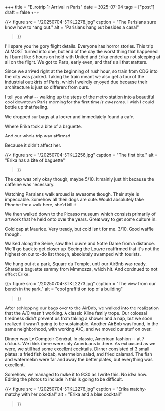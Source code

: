+++
title = "Eurotrip 1: Arrival in Paris"
date = 2025-07-04
tags = ["post"]
draft = false
+++

{{< 
    figure src = "/20250704-STKL2278.jpg" 
    caption = "The Parisians sure know how to hang out." 
    alt = "Parisians hang out besides a canal"
>}}

I'll spare you the gory flight details. Everyone has horror stories. This trip ALMOST turned into one, but end of the day the worst thing that happened is I burnt like 6 hours on hold with United and Erika ended up not sleeping at all on the flight. We got to Paris, early even, and that's all that matters. 

Since we arrived right at the beginning of rush hour, so train from CDG into the city was packed. Taking the train meant we also get a tour of the industrial outskirts of Paris, which I weirdly enjoyed due because their architecture is just so different from ours. 

I tell you what -- walking up the steps of the metro station into a beautiful cool downtown Paris morning for the first time *is awesome.* I wish I could bottle up that feeling. 

We dropped our bags at a locker and immediately found a cafe.

Where Erika took a bite of a baguette. 

And our whole trip was affirmed. 

Because it didn't affect her. 

{{< 
    figure src = "/20250704-STKL2256.jpg" 
    caption = "The first bite." 
    alt = "Erika has a bite of baguette"
>}}

The cap was only okay though, maybe 5/10. It mainly just hit because the caffeine was necessary. 

Watching Parisians walk around is awesome though. Their style is impeccable. Somehow all their dogs are cute. Would absolutely take Phoebe for a walk here, she'd kill it. 

We then walked down to the Picasso museum, which consists primarily of artwork that he held onto over the years. Great way to get some culture in. 

Cold cap at Maurice. Very trendy, but cold isn't for me. 3/10. Good waffle though. 

Walked along the Seine, saw the Louvre and Notre Dame from a distance. We'll go back to get closer up. Seeing the Louvre reaffirmed that it's not the highest on our to-do list though, absolutely swamped with tourists. 

We hung out at a park, Square du Temple, until our AirBnb was ready. Shared a baguette sammy from Mmmozza, which hit. And continued to not affect Erika. 

{{< 
    figure src = "/20250704-STKL2273.jpg" 
    caption = "The view from our bench in the park." 
    alt = "cool graffiti on top of a building"
>}}

After schlepping our bags over to the AirBnb, we walked into the realization that the A/C wasn't working. A classic Kline family trope. Our colossal tiredness didn't prevent us from taking a shower and a nap, but we soon realized it wasn't going to be sustainable. Another AirBnb was found, in the same neighborhood, with working A/C, and we moved our stuff on over.

Dinner was Le Comptoir Général. In classic, American fashion -- at 7 o'clock. We think there were only Americans in there. As exhausted as we were, we still had some excellent cocktails. Dinner consisted of 3 small plates: a fried fish kebab, watermelon salad, and fried calamari. The fish and watermelon were far and away the better plates, but everything was excellent.  

Somehow, we managed to make it to 9:30 as I write this. No idea how. Editing the photos to include in this is going to be difficult.

{{< 
    figure src = "/20250704-STKL2276.jpg" 
    caption = "Erika matchy-matchy with her cocktial" 
    alt = "Erika and a blue cocktail"
>}}